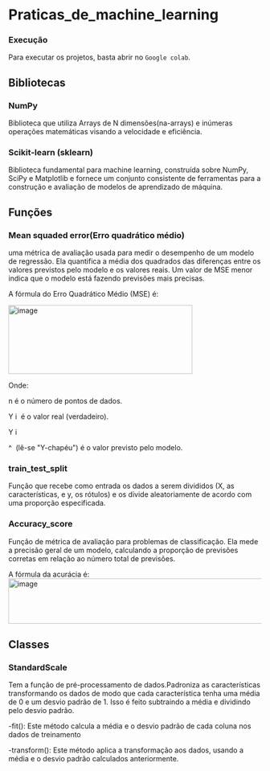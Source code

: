 # Praticas_de_machine_learning

### Execução

Para executar os projetos, basta abrir no  `Google colab`.

## Bibliotecas

### NumPy
Biblioteca que utiliza Arrays de N dimensões(na-arrays) e inúmeras operações matemáticas visando a velocidade e eficiência.

### Scikit-learn (sklearn)
Biblioteca fundamental para machine learning, construída sobre NumPy, SciPy e Matplotlib e fornece um conjunto consistente de ferramentas para a construção e avaliação de modelos de aprendizado de máquina.


## Funções

### Mean squaded error(Erro quadrático médio)
uma métrica de avaliação usada para medir o desempenho de um modelo de regressão. Ela quantifica a média dos quadrados das diferenças entre os valores previstos pelo modelo e os valores reais. Um valor de MSE menor indica que o modelo está fazendo previsões mais precisas.

A fórmula do Erro Quadrático Médio (MSE) é:

<img width="366" height="137" alt="image" src="https://github.com/user-attachments/assets/080f9dbe-85df-4852-adc1-7127dc8a0f27" />

 
Onde:

n é o número de pontos de dados.

Y 
i
​
  é o valor real (verdadeiro).

Y 
i
​
 
^
​
  (lê-se "Y-chapéu") é o valor previsto pelo modelo.

### train_test_split
Função que  recebe como entrada os dados a serem divididos (X, as características, e y, os rótulos) e os divide aleatoriamente de acordo com uma proporção especificada.

### Accuracy_score
Função de métrica de avaliação para problemas de classificação. Ela mede a precisão geral de um modelo, calculando a proporção de previsões corretas em relação ao número total de previsões.

A fórmula da acurácia é:
<img width="559" height="90" alt="image" src="https://github.com/user-attachments/assets/d95452f4-cf99-4326-9d47-05f3111ccff3" />


## Classes

### StandardScale
Tem a função de pré-processamento de dados.Padroniza as características transformando os dados de modo que cada característica tenha uma média de 0 e um desvio padrão de 1. Isso é feito subtraindo a média e dividindo pelo desvio padrão.

-fit(): Este método calcula a média e o desvio padrão de cada coluna nos dados de treinamento

-transform(): Este método aplica a transformação aos dados, usando a média e o desvio padrão calculados anteriormente.
